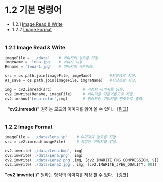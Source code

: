 # 1.2 기본 명령어 

- 1.2.1 [Image Read & Write](#121-ImageRead&Write)
- 1.2.2 [Image Format](#122-ImageFormat)
#

### 1.2.1 Image Read & Write
```python
imageFile = './data'    # 이미지의 경로를 지정.
imgeName = 'lena.jpg'   # 이미지 이름. 
Rename = 'lena-1.jpg'   # 이미지의 다른이름.

src = os.path.join(imageFile, imgeName)        #저장경로 지정.
As_save = os.path.join(imageFile, imgreName)   #저장경로 지정.

img = cv2.imread(src)              # 지정된 이미지를 읽음.
cv2.imwrite(Rename, imageFile)     # 이미지를 다른이름으로 저장.
cv2.imshow('Lena color',img)       # 읽어드린 이미지를 윈도우로 출력.
```

&nbsp;
 **"cv2.imread()"** 원하는 모드의 이미지를 읽어 올 수 있다.
 &#160;&#160;[[링크]](https://docs.opencv.org/3.4/d8/d6a/group__imgcodecs__flags.html#ga61d9b0126a3e57d9277ac48327799c80)
#

### 1.2.2 Image Format

```python
imageFile = './data/lena.jp'    # 이미지의 경로를 지정.
src = cv2.imread(imageFile)     # 지정된 이미지를 읽음.

cv2.imwrite('./data/Lena.bmp', img)
cv2.imwrite('./data/Lena.png', img)
cv2.imwrite('./data/Lena2.png',img, [cv2.IMWRITE_PNG_COMPRESSION, 9])
cv2.imwrite('./data/Lena2.jpg', img, [cv2.IMWRITE_JPEG_QUALITY, 90])

```
**"cv2.imwrite( )"**  원하는 형식의 이미지를 저장 할 수 있다.
&#160;&#160;[[링크]](https://docs.opencv.org/3.4/d8/d6a/group__imgcodecs__flags.html#ga292d81be8d76901bff7988d18d2b42ac)
#
